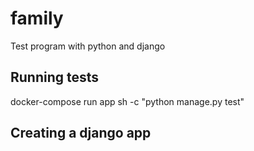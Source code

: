 # family
Test program with python and django

## Running tests
docker-compose run app sh -c "python manage.py test"

## Creating a django app 



